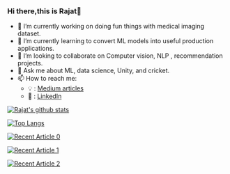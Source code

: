 ### Hi there,this is Rajat👋

- 🔭  I’m currently working on doing fun things with medical imaging dataset.
- 🌱  I’m currently learning to convert ML models into useful production applications.
- 👯  I’m looking to collaborate on Computer vision, NLP , recommendation projects.
- 💬  Ask me about ML, data science, Unity, and cricket.
- 📫  How to reach me:
  - 💡 : [Medium articles](https://rajatpaliwal02.medium.com/)
  - 🏢 : [LinkedIn](https://www.linkedin.com/in/rajat-paliwal-309239b1/)

[![Rajat's github stats](https://github-readme-stats.vercel.app/api?username=rajatpaliwal&count_private=true&show_icons=true&theme=radical&hide_rank=false)](https://github.com/anuraghazra/github-readme-stats)

[![Top Langs](https://github-readme-stats.vercel.app/api/top-langs/?username=rajatpaliwal)](https://github.com/anuraghazra/github-readme-stats)

<a target="_blank" href="https://github-readme-medium-recent-article.vercel.app/medium/@rajatpaliwal02/0"><img src="https://github-readme-medium-recent-article.vercel.app/medium/@rajatpaliwal02/0" alt="Recent Article 0">
  
<a target="_blank" href="https://github-readme-medium-recent-article.vercel.app/medium/@rajatpaliwal02/1"><img src="https://github-readme-medium-recent-article.vercel.app/medium/@rajatpaliwal02/1" alt="Recent Article 1">
  
<a target="_blank" href="https://github-readme-medium-recent-article.vercel.app/medium/@rajatpaliwal02/2"><img src="https://github-readme-medium-recent-article.vercel.app/medium/@rajatpaliwal02/2" alt="Recent Article 2">
